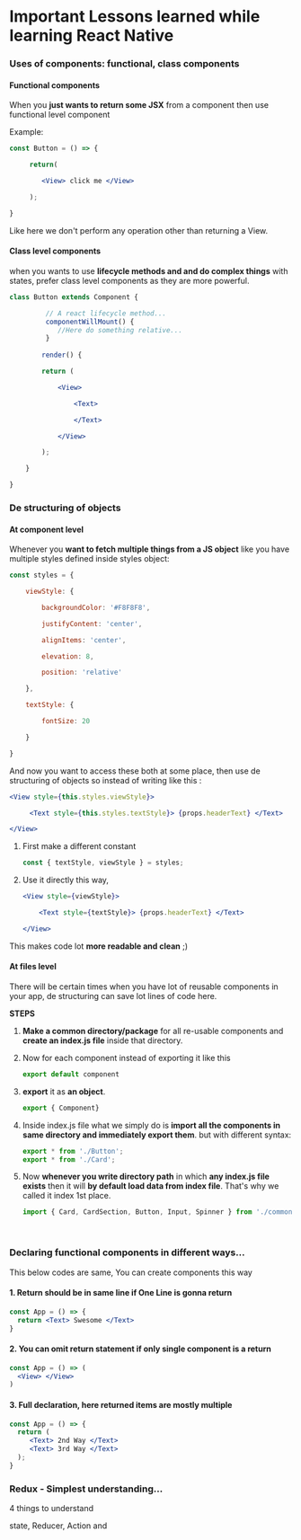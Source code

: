 # Important Lessons learned while learning React Native



### Uses of components: functional, class components

#### Functional components

When you **just wants to return some JSX** from a component then use functional level component

Example:

```jsx
const Button = () => {	

     return(

        <View> click me </View>

     );

}
```

Like here we don't perform any operation other than returning a View.

#### Class level components

when you wants to use **lifecycle methods and and do complex things** with states, prefer class level components as they are more powerful.

```jsx
class Button extends Component {

 		 // A react lifecycle method...
  		 componentWillMount() {
       		//Here do something relative...
   		 }
  
        render() {

        return (

            <View>

                <Text>

                </Text>

            </View>

        );

    }

}
```





### De structuring of objects

#### At component level

Whenever you **want to fetch multiple things from a JS object** like you have multiple styles defined inside styles object:

```jsx
const styles = {

    viewStyle: {

        backgroundColor: '#F8F8F8',

        justifyContent: 'center',

        alignItems: 'center',

        elevation: 8,

        position: 'relative'

    },

    textStyle: {

        fontSize: 20

    }

}
```

And now you want to access these both at some place, then use de structuring of objects so instead of writing like this :

```jsx
<View style={this.styles.viewStyle}>

     <Text style={this.styles.textStyle}> {props.headerText} </Text>

</View>
```

1.  First make a different constant

    ```jsx
    const { textStyle, viewStyle } = styles;
    ```

2.  Use it directly this way, 

    ```jsx
    <View style={viewStyle}>

        <Text style={textStyle}> {props.headerText} </Text>

    </View>
    ```

This makes code lot **more readable and clean** ;)



#### At files level

There will be certain times when you have lot of reusable components in your app, de structuring can save lot lines of code here.

**STEPS**

1.  **Make a common directory/package** for all re-usable components and **create an index.js file** inside that directory.

2.  Now for each component instead of exporting it like this 

    ```jsx
    export default component
    ```

3.  **export** it as **an object**.

    ```jsx
    export { Component}
    ```

4.  Inside index.js file what we simply do is **import all the components in same directory and immediately export them**. but with different syntax:

    ```jsx
    export * from './Button';
    export * from './Card';
    ```

5.  Now **whenever you write directory path** in which **any index.js file exists** then it will **by default load data from index file**. That's why we called it index 1st place.

    ```jsx
    import { Card, CardSection, Button, Input, Spinner } from './common'
    ```

    ​

### Declaring functional components in different ways...

This below codes are same, You can create components this way

#### 1. Return should be in same line if One Line is gonna return

```jsx
const App = () => {
  return <Text> Swesome </Text>
}
```



#### 2. You can omit return statement if only single component is a return

```jsx
const App = () => (
  <View> </View> 
)
```



#### 3. Full declaration, here returned items are mostly multiple

```jsx
const App = () => {
  return (    
     <Text> 2nd Way </Text>
     <Text> 3rd Way </Text>
  );
}
```



### Redux - Simplest understanding...

4 things to understand

state, Reducer, Action and 